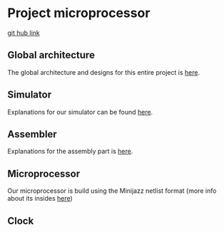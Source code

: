# Project microprocessor

[git hub link](https://github.com/a-ananas/microprocessor)

## Global architecture

The global architecture and designs for this entire project is [here](report_architecture/).

## Simulator

Explanations for our simulator can be found [here](netlist_simulator/).

## Assembler

Explanations for the assembly part is [here](assembler/).

## Microprocessor

Our microprocessor is build using the Minijazz netlist format (more info about its insides [here](proc_netlist/))

## Clock

<!-- TODO -->